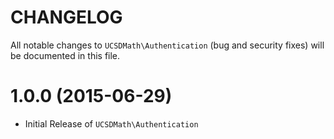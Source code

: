 # CHANGELOGAll notable changes to `UCSDMath\Authentication` (bug and security fixes) willbe documented in this file.# 1.0.0 (2015-06-29)- Initial Release of `UCSDMath\Authentication`